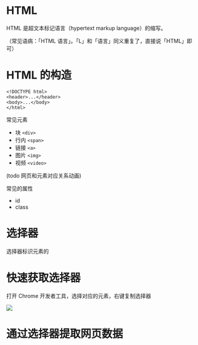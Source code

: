 # HTML

HTML 是超文本标记语言（hypertext markup language）的缩写。

（常见语病：「HTML 语言」。「L」和「语言」同义重复了，直接说「HTML」即可）



# HTML 的构造

    <!DOCTYPE html>
    <header>...</header>
    <body>...</body>
    </html>

常见元素

- 块 `<div>`
- 行内 `<span>`
- 链接 `<a>`
- 图片 `<img>`
- 视频 `<video>`

(todo 网页和元素对应关系动画)

常见的属性

- id
- class

# 选择器

选择器标识元素的

# 快速获取选择器

打开 Chrome 开发者工具，选择对应的元素，右键复制选择器

![](copy-selector.png)

# 通过选择器提取网页数据

